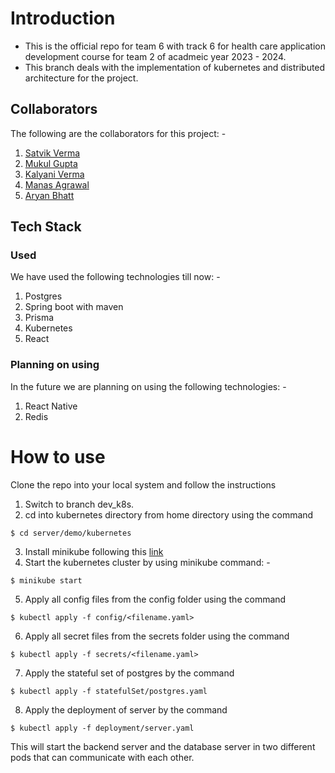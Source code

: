 # Introduction
* This is the official repo for team 6 with track 6 for health care application development course for team 2 of acadmeic year 2023 - 2024.
* This branch deals with the implementation of kubernetes and distributed architecture for the project.


## Collaborators
The following are the collaborators for this project: -
1. [Satvik Verma](https://www.linkedin.com/in/satvik-vm/)
2. [Mukul Gupta](https://www.linkedin.com/in/mukul-gupta-995397211/)
3. [Kalyani Verma](https://www.linkedin.com/in/kalyaniverma/)
4. [Manas Agrawal](https://www.linkedin.com/in/manas-agrawal-1bb087202/)
5. [Aryan Bhatt](https://www.linkedin.com/in/aryan-bhatt-ba4a04200/)

## Tech Stack
### Used
We have used the following technologies till now: -
1. Postgres
2. Spring boot with maven
3. Prisma
4. Kubernetes
5. React

### Planning on using
In the future we are planning on using the following technologies: -
1. React Native
2. Redis

# How to use
Clone the repo into your local system and follow the instructions
<!-- ## Setting up the database
1. Start a postgres server.
2. Create a database on the psql server.
3. Create a .env file inside the prisma directory.
4. Put your postgres database url in the e.nv file in the following format : -
```console
DATABASE_URL="postgres://<username>:<password>@localhost:5432/<db>?schema=public"
```
5. Go into the prisma directory and run the following command : -
```console
$ npx prisma migrate dev --name init
```
This will setup your database.

## Starting spring boot server
1. Make sure your postgres server is running
2. Go to demo directory.
3. Run the following command : -
```console
$ mvn clean install
```
4. This will create the jar file inside the target directory.
5. Start the jar by the following command : -
```console
java -jar target/demo-0.0.1-SNAPSHOT.jar
``` -->

1. Switch to branch dev_k8s.
2. cd into kubernetes directory from home directory using the command
```console
$ cd server/demo/kubernetes
```
3. Install minikube following this [link](https://minikube.sigs.k8s.io/docs/start/)
4. Start the kubernetes cluster by using minikube command: -
```console
$ minikube start
```
5. Apply all config files from the config folder using the command
```console
$ kubectl apply -f config/<filename.yaml>
```
6. Apply all secret files from the secrets folder using the command
```console
$ kubectl apply -f secrets/<filename.yaml>
```
7. Apply the stateful set of postgres by the command
```console
$ kubectl apply -f statefulSet/postgres.yaml
```
8. Apply the deployment of server by the command
```console
$ kubectl apply -f deployment/server.yaml
```

This will start the backend server and the database server in two different pods that can communicate with each other.

